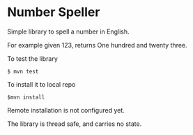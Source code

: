 # Number Speller

Simple library to spell a number in English.

For example given 123, returns One hundred and twenty three.

To test the library

`$ mvn test`

To install it to local repo

`$mvn install`

Remote installation is not configured yet.

The library is thread safe, and carries no state.

